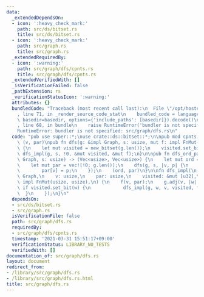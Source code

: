 ```yaml
---
data:
  _extendedDependsOn:
  - icon: ':heavy_check_mark:'
    path: src/ds/bitset.rs
    title: src/ds/bitset.rs
  - icon: ':heavy_check_mark:'
    path: src/graph.rs
    title: src/graph.rs
  _extendedRequiredBy:
  - icon: ':warning:'
    path: src/graph/dfs/cpnts.rs
    title: src/graph/dfs/cpnts.rs
  _extendedVerifiedWith: []
  _isVerificationFailed: false
  _pathExtension: rs
  _verificationStatusIcon: ':warning:'
  attributes: {}
  bundledCode: "Traceback (most recent call last):\n  File \"/opt/hostedtoolcache/Python/3.9.2/x64/lib/python3.9/site-packages/onlinejudge_verify/documentation/build.py\"\
    , line 71, in _render_source_code_stat\n    bundled_code = language.bundle(stat.path,\
    \ basedir=basedir, options={'include_paths': [basedir]}).decode()\n  File \"/opt/hostedtoolcache/Python/3.9.2/x64/lib/python3.9/site-packages/onlinejudge_verify/languages/user_defined.py\"\
    , line 68, in bundle\n    raise RuntimeError('bundler is not specified: {}'.format(path.as_posix()))\n\
    RuntimeError: bundler is not specified: src/graph/dfs.rs\n"
  code: "pub use super::*;\nuse crate::ds::bitset::*;\n\npub mod cpnts;\n\n/// f:\
    \ (v, par)\npub fn dfs(g: &impl Graph, s: usize, mut f: impl FnMut(usize, usize))\
    \ {\n    let mut visited = new_bitset(g.len());\n    visited.set_bit(s);\n   \
    \ dfs_impl(g, s, !0, &mut visited, &mut f);\n}\n\npub fn dfs_ord_par(g: &impl\
    \ Graph, s: usize) -> (Vec<usize>, Vec<usize>) {\n    let mut ord = Vec::with_capacity(g.len());\n\
    \    let mut par = vec![!0; g.len()];\n    dfs(g, s, |v, p| {\n        ord.push(v);\n\
    \        par[v] = p;\n    });\n    (ord, par)\n}\n\nfn dfs_impl(\n    g: &impl\
    \ Graph,\n    v: usize,\n    par: usize,\n    visited: &mut [u32],\n    f: &mut\
    \ impl FnMut(usize, usize),\n) {\n    f(v, par);\n    g.adj(v, |w| {\n       \
    \ if visited.set_bit(w) {\n            dfs_impl(g, w, v, visited, f);\n      \
    \  }\n    });\n}\n"
  dependsOn:
  - src/ds/bitset.rs
  - src/graph.rs
  isVerificationFile: false
  path: src/graph/dfs.rs
  requiredBy:
  - src/graph/dfs/cpnts.rs
  timestamp: '2021-03-31 15:51:17+09:00'
  verificationStatus: LIBRARY_NO_TESTS
  verifiedWith: []
documentation_of: src/graph/dfs.rs
layout: document
redirect_from:
- /library/src/graph/dfs.rs
- /library/src/graph/dfs.rs.html
title: src/graph/dfs.rs
---
```

